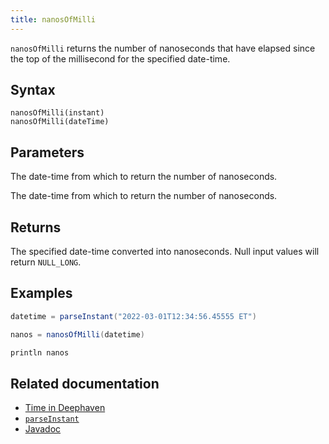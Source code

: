 ```yaml
---
title: nanosOfMilli
---
```


`nanosOfMilli` returns the number of nanoseconds that have elapsed since the top of the millisecond for the specified date-time.

## Syntax

```
nanosOfMilli(instant)
nanosOfMilli(dateTime)
```

## Parameters

<ParamTable>
<Param name="instant" type="Instant">

The date-time from which to return the number of nanoseconds.

</Param>
<Param name="dateTime" type="ZonedDateTime">

The date-time from which to return the number of nanoseconds.

</Param>
</ParamTable>

## Returns

The specified date-time converted into nanoseconds. Null input values will return `NULL_LONG`.

## Examples

```groovy order=:log
datetime = parseInstant("2022-03-01T12:34:56.45555 ET")

nanos = nanosOfMilli(datetime)

println nanos
```

## Related documentation

- [Time in Deephaven](../../../conceptual/time-in-deephaven.md)
- [`parseInstant`](./parseInstant.md)
- [Javadoc](https://deephaven.io/core/javadoc/io/deephaven/time/DateTimeUtils.html#nanosOfMilli(java.time.Instant))

